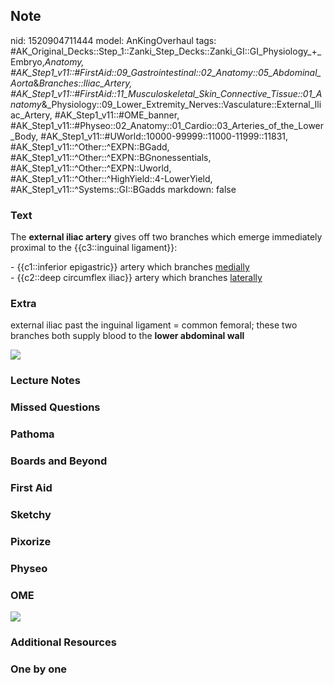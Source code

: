 ## Note
nid: 1520904711444
model: AnKingOverhaul
tags: #AK_Original_Decks::Step_1::Zanki_Step_Decks::Zanki_GI::GI_Physiology_+_Embryo,_Anatomy, #AK_Step1_v11::#FirstAid::09_Gastrointestinal::02_Anatomy::05_Abdominal_Aorta_&_Branches::Iliac_Artery, #AK_Step1_v11::#FirstAid::11_Musculoskeletal_Skin_Connective_Tissue::01_Anatomy_&_Physiology::09_Lower_Extremity_Nerves::Vasculature::External_Iliac_Artery, #AK_Step1_v11::#OME_banner, #AK_Step1_v11::#Physeo::02_Anatomy::01_Cardio::03_Arteries_of_the_Lower_Body, #AK_Step1_v11::#UWorld::10000-99999::11000-11999::11831, #AK_Step1_v11::^Other::^EXPN::BGadd, #AK_Step1_v11::^Other::^EXPN::BGnonessentials, #AK_Step1_v11::^Other::^EXPN::Uworld, #AK_Step1_v11::^Other::^HighYield::4-LowerYield, #AK_Step1_v11::^Systems::GI::BGadds
markdown: false

### Text
The <b>external iliac artery</b> gives off two branches which
emerge immediately proximal to the {{c3::inguinal ligament}}:
<div>
  - {{c1::inferior epigastric}} artery which branches
  <u>medially</u>
</div>
<div>
  - {{c2::deep circumflex iliac}} artery which branches
  <u>laterally</u>
</div>

### Extra
external iliac past the <span data-markjs="true" class=
"amboss-mark amboss-mark-single" data-phrase-id="7wX44Z0"
data-phrase-term="inguinal ligament" id="mark-5" tabindex="0"
aria-describedby="tippy-2">inguinal ligament</span> = common
femoral; these two branches both supply blood to the <b>lower
abdominal wall</b>
<div>
  <b><img src="paste-34003256082433.jpg" draggable="false"></b>
</div>

### Lecture Notes


### Missed Questions


### Pathoma


### Boards and Beyond


### First Aid


### Sketchy


### Pixorize


### Physeo


### OME
<div class="ome-widget">
  <a href="https://onlinemeded.org?ref=anki"><img src=
  "_OME_AnkiFlashcards_General_3.png"></a>
</div>

### Additional Resources


### One by one

